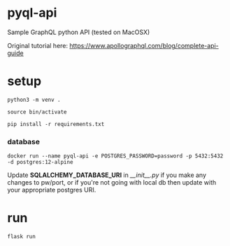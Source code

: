 # pyql-api
Sample GraphQL python API (tested on MacOSX)

Original tutorial here: https://www.apollographql.com/blog/complete-api-guide

# setup
`python3 -m venv .`

`source bin/activate`

`pip install -r requirements.txt`

### database
`docker run --name pyql-api -e POSTGRES_PASSWORD=password -p 5432:5432 -d postgres:12-alpine`

Update **SQLALCHEMY_DATABASE_URI** in *\_\_init\_\_.py* if you make any changes to pw/port, or if 
you're not going with local db then update with your appropriate postgres URI.

# run
`flask run`

